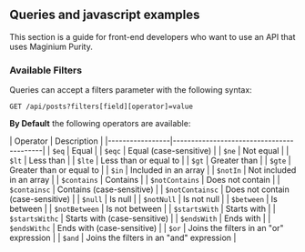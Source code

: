 ## Queries and javascript examples

This section is a guide for front-end developers who want to use an API that uses Maginium Purity.

### Available Filters

Queries can accept a filters parameter with the following syntax:

`GET /api/posts?filters[field][operator]=value`

**By Default** the following operators are available:

| Operator | Description | |-----------------|------------------------------------------| | `$eq` | Equal | | `$eqc` | Equal (case-sensitive) | | `$ne` | Not equal | | `$lt` | Less than | | `$lte` | Less than or equal to | | `$gt` | Greater than | | `$gte` | Greater than or equal to | | `$in` | Included in an array | | `$notIn` | Not included in an array | | `$contains` | Contains | | `$notContains` | Does not contain | | `$containsc` | Contains (case-sensitive) | | `$notContainsc` | Does not contain (case-sensitive) | | `$null` | Is null | | `$notNull` | Is not null | | `$between` | Is between | | `$notBetween` | Is not between | | `$startsWith` | Starts with | | `$startsWithc` | Starts with (case-sensitive) | | `$endsWith` | Ends with | | `$endsWithc` | Ends with (case-sensitive) | | `$or` | Joins the filters in an "or" expression | | `$and` | Joins the filters in an "and" expression |